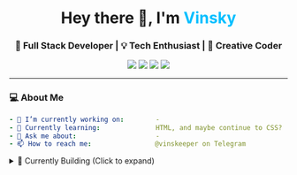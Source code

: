 <!-- GitHub Profile README -->
<!-- Profile Header -->
<h1 align="center">Hey there 👋, I'm <span style="color:#00bfff">Vinsky</span></h1>
<h3 align="center">🚀 Full Stack Developer | 💡 Tech Enthusiast | 🎨 Creative Coder</h3>

<p align="center">
  <a href="https://your-portfolio.com"><img src="https://img.shields.io/badge/Portfolio-%2312100E.svg?style=for-the-badge&logo=firefox&logoColor=white"/></a>
  <a href="https://linkedin.com/in/yourusername"><img src="https://img.shields.io/badge/LinkedIn-%230077B5.svg?style=for-the-badge&logo=linkedin&logoColor=white"/></a>
  <a href="mailto:your.email@example.com"><img src="https://img.shields.io/badge/Email-D14836?style=for-the-badge&logo=gmail&logoColor=white"/></a>
  <a href="https://twitter.com/yourhandle"><img src="https://img.shields.io/badge/X-000000?style=for-the-badge&logo=x&logoColor=white"/></a>
</p>


---

### 💻 About Me

```yaml
- 🔭 I’m currently working on:        -
- 🌱 Currently learning:              HTML, and maybe continue to CSS?
- 💬 Ask me about:                    -
- 📫 How to reach me:                @vinskeeper on Telegram
```
<details> <summary>🧠 Currently Building (Click to expand)</summary>
🚀 Projects I'm focused on:&nbsp;
📦 Project A – AI-powered productivity tool

🌐 Project B – Realtime dashboard using WebSockets

📱 Project C – Mobile app with Flutter and Firebase

</details>

